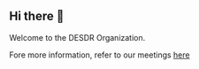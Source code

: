## Hi there 👋

Welcome to the DESDR Organization. 

Fore more information, refer to our meetings [here](https://www.notion.so/2f0d2dfb68264556bd77741ad5b6ff1e?v=dfe687a6a3194fc18431ecfac72ec704&pvs=4)

